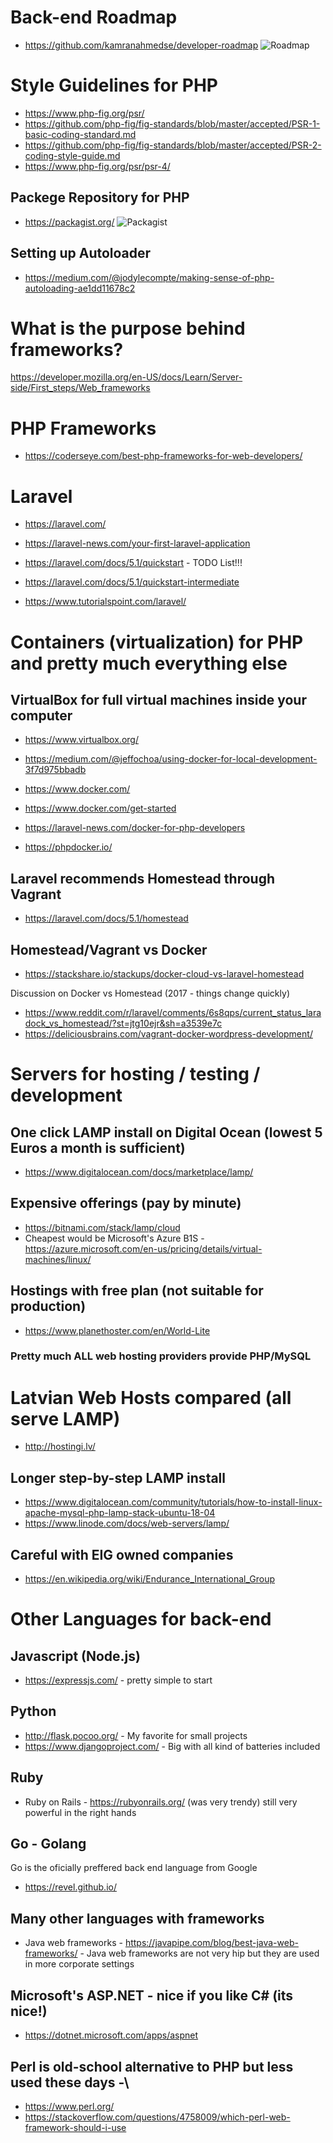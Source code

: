 # Back-end Roadmap

* https://github.com/kamranahmedse/developer-roadmap 
![Roadmap](https://github.com/kamranahmedse/developer-roadmap/raw/master/images/backend.png)

# Style Guidelines for PHP
* https://www.php-fig.org/psr/
* https://github.com/php-fig/fig-standards/blob/master/accepted/PSR-1-basic-coding-standard.md
* https://github.com/php-fig/fig-standards/blob/master/accepted/PSR-2-coding-style-guide.md
* https://www.php-fig.org/psr/psr-4/

## Packege Repository for PHP

* https://packagist.org/
![Packagist](https://packagist.org/bundles/packagistweb/img/logo-small.png)

## Setting up Autoloader

* https://medium.com/@jodylecompte/making-sense-of-php-autoloading-ae1dd11678c2

# What is the purpose behind frameworks?

https://developer.mozilla.org/en-US/docs/Learn/Server-side/First_steps/Web_frameworks
# PHP Frameworks 

* https://coderseye.com/best-php-frameworks-for-web-developers/

# Laravel
* https://laravel.com/

* https://laravel-news.com/your-first-laravel-application
* https://laravel.com/docs/5.1/quickstart - TODO List!!!
* https://laravel.com/docs/5.1/quickstart-intermediate
* https://www.tutorialspoint.com/laravel/

# Containers (virtualization) for PHP and pretty much everything else
## VirtualBox for full virtual machines inside your computer
* https://www.virtualbox.org/

* https://medium.com/@jeffochoa/using-docker-for-local-development-3f7d975bbadb

* https://www.docker.com/
* https://www.docker.com/get-started
* https://laravel-news.com/docker-for-php-developers
* https://phpdocker.io/

## Laravel recommends Homestead through Vagrant
* https://laravel.com/docs/5.1/homestead

## Homestead/Vagrant vs Docker
* https://stackshare.io/stackups/docker-cloud-vs-laravel-homestead

Discussion on Docker vs Homestead (2017 - things change quickly)
* https://www.reddit.com/r/laravel/comments/6s8qps/current_status_laradock_vs_homestead/?st=jtg10ejr&sh=a3539e7c
* https://deliciousbrains.com/vagrant-docker-wordpress-development/

# Servers for hosting / testing / development
## One click LAMP install on Digital Ocean (lowest 5 Euros a month is sufficient)
* https://www.digitalocean.com/docs/marketplace/lamp/

## Expensive offerings (pay by minute)
* https://bitnami.com/stack/lamp/cloud
* Cheapest would be Microsoft's Azure B1S - https://azure.microsoft.com/en-us/pricing/details/virtual-machines/linux/

## Hostings with free plan (not suitable for production)
* https://www.planethoster.com/en/World-Lite

### Pretty much ALL web hosting providers provide PHP/MySQL 

# Latvian Web Hosts compared (all serve LAMP)
* http://hostingi.lv/


## Longer step-by-step LAMP install
* https://www.digitalocean.com/community/tutorials/how-to-install-linux-apache-mysql-php-lamp-stack-ubuntu-18-04
* https://www.linode.com/docs/web-servers/lamp/


## Careful with EIG owned companies
* https://en.wikipedia.org/wiki/Endurance_International_Group


# Other Languages for back-end

## Javascript (Node.js)

* https://expressjs.com/ - pretty simple to start 

## Python
* http://flask.pocoo.org/ - My favorite for small projects
* https://www.djangoproject.com/ - Big with all kind of batteries included

## Ruby
* Ruby on Rails - https://rubyonrails.org/  (was very trendy) still very powerful in the right hands

## Go - Golang
Go is the oficially preffered back end language from Google
* https://revel.github.io/

## Many other languages with frameworks
* Java web frameworks - https://javapipe.com/blog/best-java-web-frameworks/  - Java web frameworks are not very hip but they are used in more corporate settings

## Microsoft's ASP.NET - nice if you like C# (its nice!)
* https://dotnet.microsoft.com/apps/aspnet

## Perl is old-school alternative to PHP but less used these days -\
* https://www.perl.org/
* https://stackoverflow.com/questions/4758009/which-perl-web-framework-should-i-use
